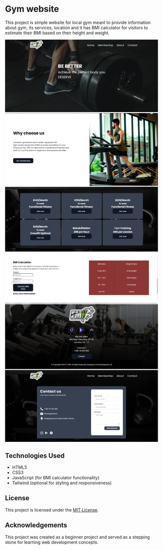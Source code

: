 # Gym website
This project is simple website for local gym meant to provide information about gym, its services, location and it has BMI calculator for visitors to estimate their BMI based on their height and weight.

![gym1](gym1.png)
![gym2](gym2.png)
![gym3](gym3.png)
![gym4](gym4.png)
![gym5](gym5.png)
![gym6](gym6.png)

## Technologies Used

- HTML5
- CSS3
- JavaScript (for BMI calculator functionality)
- Tailwind (optional for styling and responsiveness)

## License

This project is licensed under the [MIT License](LICENSE).

## Acknowledgements

This project was created as a beginner project and served as a stepping stone for learning web development concepts.
